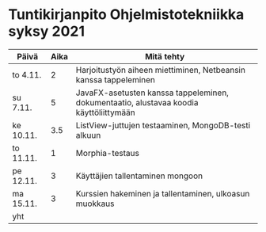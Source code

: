 # Tuntikirjanpito Ohjelmistotekniikka syksy 2021

| Päivä | Aika | Mitä tehty |
|---|---|---|
|to 4.11.|2|Harjoitustyön aiheen miettiminen, Netbeansin kanssa tappeleminen|
su 7.11.|5|JavaFX-asetusten kanssa tappeleminen, dokumentaatio, alustavaa koodia käyttöliittymään|
ke 10.11.|3.5|ListView-juttujen testaaminen, MongoDB-testi alkuun
to 11.11.|1|Morphia-testaus
pe 12.11.|3|Käyttäjien tallentaminen mongoon
ma 15.11.|3|Kurssien hakeminen ja tallentaminen, ulkoasun muokkaus
|yht||
